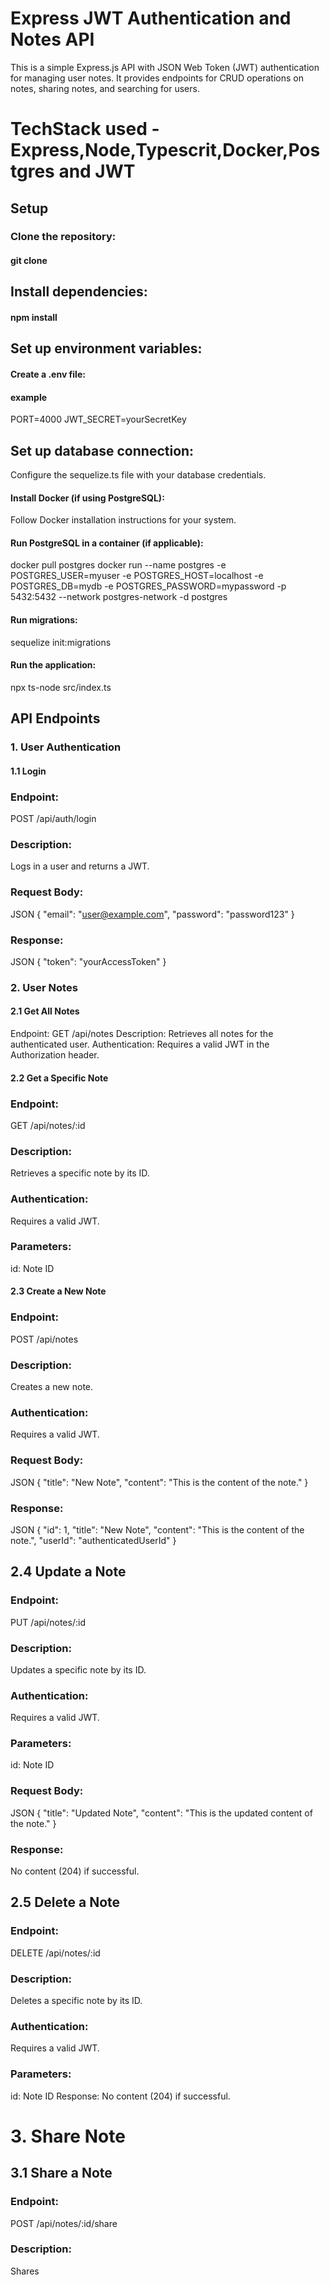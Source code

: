 
# Express JWT Authentication and Notes API

This is a simple Express.js API with JSON Web Token (JWT) authentication for managing user notes. It provides endpoints for CRUD operations on notes, sharing notes, and searching for users.

# TechStack used - Express,Node,Typescrit,Docker,Postgres and JWT 

## Setup
### Clone the repository:
#### git clone <repository-url>
## Install dependencies:
#### npm install
## Set up environment variables:
#### Create a .env file:
#### example
PORT=4000
JWT_SECRET=yourSecretKey

## Set up database connection:
Configure the sequelize.ts file with your database credentials.
#### Install Docker (if using PostgreSQL):
Follow Docker installation instructions for your system.
#### Run PostgreSQL in a container (if applicable):
docker pull postgres
docker run --name postgres -e POSTGRES_USER=myuser -e POSTGRES_HOST=localhost -e POSTGRES_DB=mydb -e POSTGRES_PASSWORD=mypassword -p 5432:5432 --network postgres-network -d postgres
#### Run migrations:
sequelize init:migrations
#### Run the application:
npx ts-node src/index.ts

## API Endpoints
### 1. User Authentication
#### 1.1 Login
### Endpoint: 
POST /api/auth/login

### Description: 
Logs in a user and returns a JWT.

### Request Body:

JSON
{
  "email": "user@example.com",
  "password": "password123"
}

### Response:

JSON
{
  "token": "yourAccessToken"
}

### 2. User Notes
#### 2.1 Get All Notes
Endpoint: GET /api/notes
Description: Retrieves all notes for the authenticated user.
Authentication: Requires a valid JWT in the Authorization header.
#### 2.2 Get a Specific Note
### Endpoint: 
GET /api/notes/:id
### Description: 
Retrieves a specific note by its ID.
### Authentication: 
Requires a valid JWT.
### Parameters:
id: Note ID
#### 2.3 Create a New Note
### Endpoint:
POST /api/notes

### Description: 
Creates a new note.

### Authentication: 
Requires a valid JWT.

### Request Body:

JSON
{
  "title": "New Note",
  "content": "This is the content of the note."
}

### Response:

JSON
{
  "id": 1,
  "title": "New Note",
  "content": "This is the content of the note.",
  "userId": "authenticatedUserId"
}

## 2.4 Update a Note
### Endpoint:
PUT /api/notes/:id

### Description: 
Updates a specific note by its ID.

### Authentication: 
Requires a valid JWT.

### Parameters:
id: Note ID
### Request Body:

JSON
{
  "title": "Updated Note",
  "content": "This is the updated content of the note."
}

### Response: 
No content (204) if successful.

## 2.5 Delete a Note
### Endpoint: 
DELETE /api/notes/:id
### Description: 
Deletes a specific note by its ID.
### Authentication: 
Requires a valid JWT.
### Parameters:
id: Note ID
Response: No content (204) if successful.
# 3. Share Note
## 3.1 Share a Note
### Endpoint: 
POST /api/notes/:id/share
### Description: 
Shares

